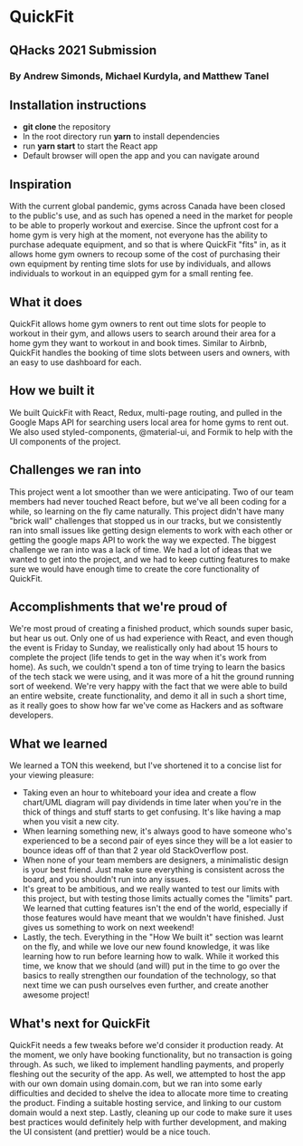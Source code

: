 # QuickFit
## QHacks 2021 Submission
### By Andrew Simonds, Michael Kurdyla, and Matthew Tanel

## Installation instructions
- **git clone** the repository
- In the root directory run **yarn** to install dependencies
- run **yarn start** to start the React app
- Default browser will open the app and you can navigate around


## Inspiration
With the current global pandemic, gyms across Canada have been closed to the public's use, and as such has opened a need in the market for people to be able to properly workout and exercise. Since the upfront cost for a home gym is very high at the moment, not everyone has the ability to purchase adequate equipment, and so that is where QuickFit "fits" in, as it allows home gym owners to recoup some of the cost of purchasing their own equipment by renting time slots for use by individuals, and allows individuals to workout in an equipped gym for a small renting fee.

## What it does
QuickFit allows home gym owners to rent out time slots for people to workout in their gym, and allows users to search around their area for a home gym they want to workout in and book times. Similar to Airbnb, QuickFit handles the booking of time slots between users and owners, with an easy to use dashboard for each.

## How we built it
We built QuickFit with React, Redux, multi-page routing, and pulled in the Google Maps API for searching users local area for home gyms to rent out. We also used styled-components, @material-ui, and Formik to help with the UI components of the project.

## Challenges we ran into
This project went a lot smoother than we were anticipating. Two of our team members had never touched React before, but we've all been coding for a while, so learning on the fly came naturally. This project didn't have many "brick wall" challenges that stopped us in our tracks, but we consistently ran into small issues like getting design elements to work with each other or getting the google maps API to work the way we expected. The biggest challenge we ran into was a lack of time. We had a lot of ideas that we wanted to get into the project, and we had to keep cutting features to make sure we would have enough time to create the core functionality of QuickFit.

## Accomplishments that we're proud of
We're most proud of creating a finished product, which sounds super basic, but hear us out. Only one of us had experience with React, and even though the event is Friday to Sunday, we realistically only had about 15 hours to complete the project (life tends to get in the way when it's work from home). As such, we couldn't spend a ton of time trying to learn the basics of the tech stack we were using, and it was more of a hit the ground running sort of weekend. We're very happy with the fact that we were able to build an entire website, create functionality, and demo it all in such a short time, as it really goes to show how far we've come as Hackers and as software developers.

## What we learned
We learned a TON this weekend, but I've shortened it to a concise list for your viewing pleasure:

- Taking even an hour to whiteboard your idea and create a flow chart/UML diagram will pay dividends in time later when you're in the thick of things and stuff starts to get confusing. It's like having a map when you visit a new city.
- When learning something new, it's always good to have someone who's experienced to be a second pair of eyes since they will be a lot easier to bounce ideas off of than that 2 year old StackOverflow post.
- When none of your team members are designers, a minimalistic design is your best friend. Just make sure everything is consistent across the board, and you shouldn't run into any issues.
- It's great to be ambitious, and we really wanted to test our limits with this project, but with testing those limits actually comes the "limits" part. We learned that cutting features isn't the end of the world, especially if those features would have meant that we wouldn't have finished. Just gives us something to work on next weekend!
- Lastly, the tech. Everything in the "How We built it" section was learnt on the fly, and while we love our new found knowledge, it was like learning how to run before learning how to walk. While it worked this time, we know that we should (and will) put in the time to go over the basics to really strengthen our foundation of the technology, so that next time we can push ourselves even further, and create another awesome project!

## What's next for QuickFit
QuickFit needs a few tweaks before we'd consider it production ready. At the moment, we only have booking functionality, but no transaction is going through. As such, we liked to implement handling payments, and properly fleshing out the security of the app. As well, we attempted to host the app with our own domain using domain.com, but we ran into some early difficulties and decided to shelve the idea to allocate more time to creating the product. Finding a suitable hosting service, and linking to our custom domain would a next step. Lastly, cleaning up our code to make sure it uses best practices would definitely help with further development, and making the UI consistent (and prettier) would be a nice touch.

